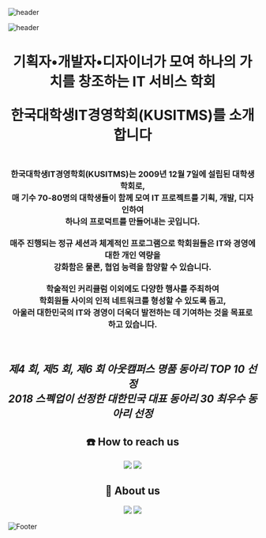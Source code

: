 ![header](https://capsule-render.vercel.app/api?type=waving&color=0:2596be,100:009687&height=150&section=header)

![header](https://user-images.githubusercontent.com/115339354/194717920-d82d216f-be30-4655-8084-bf2bc8ea2d83.png)

<div align = "center">
  <h1>
    <p>기획자•개발자•디자이너가 모여 하나의 가치를 창조하는 IT 서비스 학회</p>
    <p>한국대학생IT경영학회(KUSITMS)를 소개합니다</p>
  </h1>
</div>

<div align = "center">
  <h3>
  <br>
    한국대학생IT경영학회(KUSITMS)는 2009년 12월 7일에 설립된 대학생 학회로,<br>
    매 기수 70-80명의 대학생들이 함께 모여 IT 프로젝트를 기획, 개발, 디자인하여<br>
    하나의 프로덕트를 만들어내는 곳입니다.<br><br>
    매주 진행되는 정규 세션과 체계적인 프로그램으로 학회원들은 IT와 경영에 대한 개인 역량을<br>
    강화함은 물론, 협업 능력을 함양할 수 있습니다.<br><br>
    학술적인 커리큘럼 이외에도 다양한 행사를 주최하여<br>
    학회원들 사이의 인적 네트워크를 형성할 수 있도록 돕고,<br>
    아울러 대한민국의 IT와 경영이 더욱더 발전하는 데 기여하는 것을 목표로 하고 있습니다.<br>
  </h3>
  <br>
  <h2>
    <i>제4 회, 제5 회, 제6 회 아웃캠퍼스 명품 동아리 TOP 10 선정</i><br>
    <i>2018 스펙업이 선정한 대한민국 대표 동아리 30 최우수 동아리 선정</i><br>
  </h2>
</div>

<div align = "center">
  <h2>
  <strong>☎️ How to reach us</strong>
  </h2>
  <a href="https://www.instagram.com/kusitms_official/" target="_blank"><img src="https://img.shields.io/badge/Instagram-E4405F?style=flat-square&logo=Instagram&logoColor=white"/></a>
  <a href="kusitms@gmail.com" target="_blank"><img src="https://img.shields.io/badge/kusitms@gmail.com-EA4335?style=flat-square&logo=Gmail&logoColor=white"/></a>
</div>


<div align = "center">
  <h2>
  <strong>🔎 About us</strong>
  </h2>
  <a href="https://cafe.naver.com/kusitms" target="_blank"><img src="https://img.shields.io/badge/Cafe-03C75A?style=flat-square&logo=Naver&logoColor=white"/></a>
  <a href="https://www.youtube.com/user/KUSITMS" target="_blank"><img src="https://img.shields.io/badge/YouTube-FF0000?style=flat-square&logo=YouTube&logoColor=white"/></a>
</div>

![Footer](https://capsule-render.vercel.app/api?type=waving&color=0:2596be,100:009687&height=150&section=footer)

